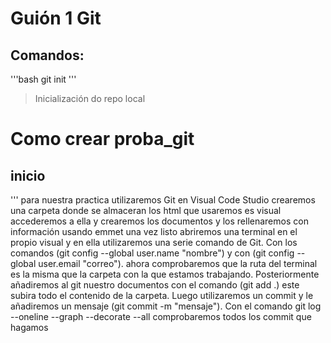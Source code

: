 # Guión 1 Git
## Comandos:
'''bash
git init
'''
>Inicialización do repo local
# Como crear proba_git 
## inicio
''' para nuestra practica utilizaremos Git en Visual Code Studio
    crearemos una carpeta donde se almaceran los html que usaremos 
    es visual accederemos a ella y crearemos los documentos y los rellenaremos con 
    información usando emmet
    una vez listo abriremos una terminal en el propio visual y en ella utilizaremos una serie 
    comando de Git. Con los comandos (git config --global user.name "nombre") y con (git config --global user.email "correo").
    ahora comprobaremos que la ruta del terminal es la misma que la carpeta con la que estamos trabajando. Posteriormente añadiremos al git nuestro documentos con el comando (git add .) este subira todo el contenido de la carpeta. Luego utilizaremos un commit y le añadiremos un mensaje (git commit -m "mensaje").
    Con el comando git log --oneline --graph --decorate --all comprobaremos todos los commit que hagamos


